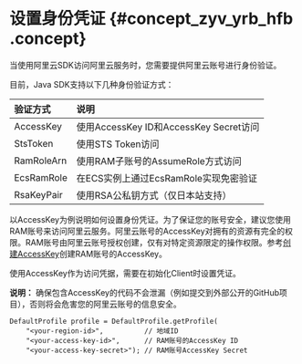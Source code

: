 # 设置身份凭证 {#concept_zyv_yrb_hfb .concept}

当使用阿里云SDK访问阿里云服务时，您需要提供阿里云账号进行身份验证。

目前，Java SDK支持以下几种身份验证方式：

|验证方式|说明|
|:---|:-|
|AccessKey|使用AccessKey ID和AccessKey Secret访问|
|StsToken|使用STS Token访问|
|RamRoleArn|使用RAM子账号的AssumeRole方式访问|
|EcsRamRole|在ECS实例上通过EcsRamRole实现免密验证|
|RsaKeyPair|使用RSA公私钥方式（仅日本站支持）|

以AccessKey为例说明如何设置身份凭证。为了保证您的账号安全，建议您使用RAM账号来访问阿里云服务。阿里云账号的AccessKey对拥有的资源有完全的权限。RAM账号由阿里云账号授权创建，仅有对特定资源限定的操作权限。参考[创建AccessKey](https://www.alibabacloud.com/help/doc-detail/66453.htm)创建RAM账号的AccessKey。

使用AccessKey作为访问凭据，需要在初始化Client时设置凭证。

**说明：** 确保包含AccessKey的代码不会泄漏（例如提交到外部公开的GitHub项目），否则将会危害您的阿里云账号的信息安全。

```
DefaultProfile profile = DefaultProfile.getProfile(
    "<your-region-id>",          // 地域ID
    "<your-access-key-id>",      // RAM账号的AccessKey ID
    "<your-access-key-secret>"); // RAM账号AccessKey Secret
```

